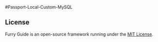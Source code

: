 #Passport-Local-Custom-MySQL

## License

Furry Guide is an open-source framework running under the [MIT License](https://opensource.org/licenses/MIT).
